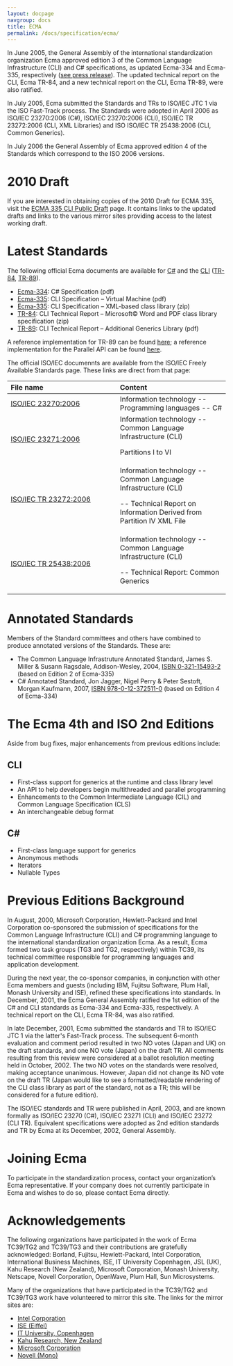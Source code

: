 ```yaml
---
layout: docpage
navgroup: docs
title: ECMA
permalink: /docs/specification/ecma/
---
```


In June 2005, the General Assembly of the international standardization organization Ecma approved edition 3 of the Common Language Infrastructure (CLI) and C\# specifications, as updated Ecma-334 and Ecma-335, respectively ([see press release](http://www.ecma-international.org/news/PressReleases/PR_TC39_CSharp_CLI.htm)). The updated technical report on the CLI, Ecma TR-84, and a new technical report on the CLI, Ecma TR-89, were also ratified.

In July 2005, Ecma submitted the Standards and TRs to ISO/IEC JTC 1 via the ISO Fast-Track process. The Standards were adopted in April 2006 as ISO/IEC 23270:2006 (C\#), ISO/IEC 23270:2006 (CLI), ISO/IEC TR 23272:2006 (CLI, XML Libraries) and ISO ISO/IEC TR 25438:2006 (CLI, Common Generics).

In July 2006 the General Assembly of Ecma approved edition 4 of the Standards which correspond to the ISO 2006 versions.

2010 Draft
==========

If you are interested in obtaining copies of the 2010 Draft for ECMA 335, visit the [ECMA 335 CLI Public Draft]({{site.github.url}}/docs/specification/ecma-335-publicdraft/) page. It contains links to the updated drafts and links to the various mirror sites providing access to the latest working draft.

Latest Standards
================

The following official Ecma documents are available for [C\#](http://www.ecma-international.org/publications/standards/Ecma-334.htm) and the [CLI](http://www.ecma-international.org/publications/standards/Ecma-335.htm) ([TR-84](http://www.ecma-international.org/publications/techreports/E-TR-084.htm), [TR-89](http://www.ecma-international.org/publications/techreports/E-TR-089.htm)).

-   [Ecma-334](http://www.go-mono.com/ecma/Ecma-334.pdf): C\# Specification (pdf)
-   [Ecma-335](http://www.go-mono.com/ecma/Ecma-335.pdf): CLI Specification – Virtual Machine (pdf)
-   [Ecma-335](http://www.go-mono.com/ecma/Ecma-335-xml.zip): CLI Specification – XML-based class library (zip)
-   [TR-84](http://www.go-mono.com/ecma/TR-084.zip): CLI Technical Report – Microsoft© Word and PDF class library specification (zip)
-   [TR-89](http://www.go-mono.com/ecma/TR-089.pdf): CLI Technical Report – Additional Generics Library (pdf)

 A reference implementation for TR-89 can be found [here](http://kahu.zoot.net.nz/ecma/index.html#Anchor-Ecma-49575); a reference implementation for the Parallel API can be found [here](http://sourceforge.net/projects/cli-parallel).

The official ISO/IEC documennts are available from the ISO/IEC Freely Available Standards page. These links are direct from that page:

<table>
<col width="50%" />
<col width="50%" />
<thead>
<tr class="header">
<th align="left">File name</th>
<th align="left">Content</th>
</tr>
</thead>
<tbody>
<tr class="odd">
<td align="left"><a href="http://standards.iso.org/ittf/PubliclyAvailableStandards/c042926_ISO_IEC_23270_2006(E).zip">ISO/IEC 23270:2006</a></td>
<td align="left">Information technology -- Programming languages -- C#</td>
</tr>
<tr class="even">
<td align="left"><a href="http://standards.iso.org/ittf/PubliclyAvailableStandards/c042927_ISO_IEC_23271_2006(E).zip">ISO/IEC 23271:2006</a></td>
<td align="left">Information technology -- Common Language Infrastructure (CLI)
<p>Partitions I to VI</p></td>
</tr>
<tr class="odd">
<td align="left"><a href="http://standards.iso.org/ittf/PubliclyAvailableStandards/ISO_IEC_TR_23272_2006_Software/">ISO/IEC TR 23272:2006</a></td>
<td align="left">Information technology -- Common Language Infrastructure (CLI)
<p>-- Technical Report on Information Derived from Partition IV XML File</p></td>
</tr>
<tr class="even">
<td align="left"><a href="http://standards.iso.org/ittf/PubliclyAvailableStandards/c042925_ISO_IEC_TR_25438_2006(E).zip">ISO/IEC TR 25438:2006</a></td>
<td align="left">Information technology -- Common Language Infrastructure (CLI)
<p>-- Technical Report: Common Generics</p></td>
</tr>
</tbody>
</table>

Annotated Standards
===================

Members of the Standard committees and others have combined to produce annotated versions of the Standards. These are:

-   The Common Language Infrastruture Annotated Standard, James S. Miller & Susann Ragsdale, Addison-Wesley, 2004, [ISBN 0-321-15493-2]({{site.github.url}}/old_site/Special:BookSources/0321154932) (based on Edition 2 of Ecma-335)
-   C\# Annotated Standard, Jon Jagger, Nigel Perry & Peter Sestoft, Morgan Kaufmann, 2007, [ISBN 978-0-12-372511-0]({{site.github.url}}/old_site/Special:BookSources/9780123725110) (based on Edition 4 of Ecma-334)

The Ecma 4th and ISO 2nd Editions
=================================

Aside from bug fixes, major enhancements from previous editions include:

CLI
---

-   First-class support for generics at the runtime and class library level
-   An API to help developers begin multithreaded and parallel programming
-   Enhancements to the Common Intermediate Language (CIL) and Common Language Specification (CLS)
-   An interchangeable debug format

C\#
---

-   First-class language support for generics
-   Anonymous methods
-   Iterators
-   Nullable Types

Previous Editions Background
============================

In August, 2000, Microsoft Corporation, Hewlett-Packard and Intel Corporation co-sponsored the submission of specifications for the Common Language Infrastructure (CLI) and C\# programming language to the international standardization organization Ecma. As a result, Ecma formed two task groups (TG3 and TG2, respectively) within TC39, its technical committee responsible for programming languages and application development.

During the next year, the co-sponsor companies, in conjunction with other Ecma members and guests (including IBM, Fujitsu Software, Plum Hall, Monash University and ISE), refined these specifications into standards. In December, 2001, the Ecma General Assembly ratified the 1st edition of the C\# and CLI standards as Ecma-334 and Ecma-335, respectively. A technical report on the CLI, Ecma TR-84, was also ratified.

In late December, 2001, Ecma submitted the standards and TR to ISO/IEC JTC 1 via the latter's Fast-Track process. The subsequent 6-month evaluation and comment period resulted in two NO votes (Japan and UK) on the draft standards, and one NO vote (Japan) on the draft TR. All comments resulting from this review were considered at a ballot resolution meeting held in October, 2002. The two NO votes on the standards were resolved, making acceptance unanimous. However, Japan did not change its NO vote on the draft TR (Japan would like to see a formatted/readable rendering of the CLI class library as part of the standard, not as a TR; this will be considered for a future edition).

The ISO/IEC standards and TR were published in April, 2003, and are known formally as ISO/IEC 23270 (C\#), ISO/IEC 23271 (CLI) and ISO/IEC 23272 (CLI TR). Equivalent specifications were adopted as 2nd edition standards and TR by Ecma at its December, 2002, General Assembly.

Joining Ecma
============

To participate in the standardization process, contact your organization’s Ecma representative. If your company does not currently participate in Ecma and wishes to do so, please contact Ecma directly.

Acknowledgements
================

The following organizations have participated in the work of Ecma TC39/TG2 and TC39/TG3 and their contributions are gratefully acknowledged: Borland, Fujitsu, Hewlett-Packard, Intel Corporation, International Business Machines, ISE, IT University Copenhagen, JSL (UK), Kahu Research (New Zealand), Microsoft Corporation, Monash University, Netscape, Novell Corporation, OpenWave, Plum Hall, Sun Microsystems.

Many of the organizations that have participated in the TC39/TG2 and TC39/TG3 work have volunteered to mirror this site. The links for the mirror sites are:

-   [Intel Corporation](http://www.intel.com/cd/ids/developer/asmo-na/eng/44022.htm)
-   [ISE (Eiffel)](http://www.dotnetexperts.com/ecma)
-   [IT University, Copenhagen](http://www.itu.dk/people/sestoft/ecma/)
-   [Kahu Research, New Zealand](http://kahu.zoot.net.nz/ecma)
-   [Microsoft Corporation](http://msdn2.microsoft.com/en-us/netframework/Aa569283.aspx)
-   [Novell (Mono)]({{site.github.url}}/index.php?title=ECMA)
